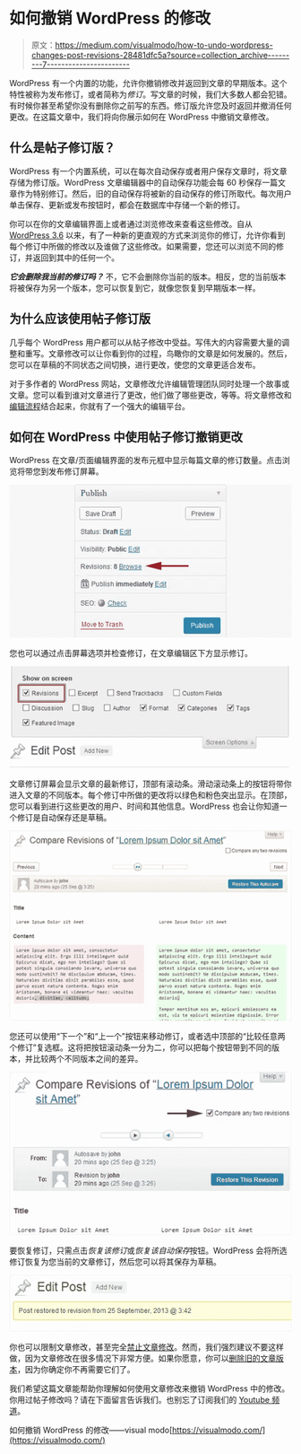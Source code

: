 # 如何撤销 WordPress 的修改

> 原文：<https://medium.com/visualmodo/how-to-undo-wordpress-changes-post-revisions-28481dfc5a?source=collection_archive---------7----------------------->

WordPress 有一个内置的功能，允许你撤销修改并返回到文章的早期版本。这个特性被称为发布修订，或者简称为*修订*。写文章的时候，我们大多数人都会犯错。有时候你甚至希望你没有删除你之前写的东西。修订版允许您及时返回并撤消任何更改。在这篇文章中，我们将向你展示如何在 WordPress 中撤销文章修改。

## 什么是帖子修订版？

WordPress 有一个内置系统，可以在每次自动保存或者用户保存文章时，将文章存储为修订版。WordPress 文章编辑器中的自动保存功能会每 60 秒保存一篇文章作为特别修订。然后，旧的自动保存将被新的自动保存的修订所取代。每次用户单击保存、更新或发布按钮时，都会在数据库中存储一个新的修订。

你可以在你的文章编辑界面上或者通过浏览修改来查看这些修改。自从 [WordPress 3.6](http://www.wpbeginner.com/news/whats-new-in-wordpress-3-6/) 以来，有了一种新的更直观的方式来浏览你的修订，允许你看到每个修订中所做的修改以及谁做了这些修改。如果需要，您还可以浏览不同的修订，并返回到其中的任何一个。

***它会删除我当前的修订吗？*** 不，它不会删除你当前的版本。相反，您的当前版本将被保存为另一个版本，您可以恢复到它，就像您恢复到早期版本一样。

## 为什么应该使用帖子修订版

几乎每个 WordPress 用户都可以从帖子修改中受益。写伟大的内容需要大量的调整和重写。文章修改可以让你看到你的过程，鸟瞰你的文章是如何发展的。然后，您可以在草稿的不同状态之间切换，进行更改，使您的文章更适合发布。

对于多作者的 WordPress 网站，文章修改允许编辑管理团队同时处理一个故事或文章。您可以看到谁对文章进行了更改，他们做了哪些更改，等等。将文章修改和[编辑流程](http://www.wpbeginner.com/plugins/how-to-improve-your-editorial-workflow-in-multi-author-wordpress-blogs/)结合起来，你就有了一个强大的编辑平台。

## 如何在 WordPress 中使用帖子修订撤销更改

WordPress 在文章/页面编辑界面的发布元框中显示每篇文章的修订数量。点击浏览将带您到发布修订屏幕。

![](img/6274eb818280636df8ea0766472fae6a.png)

您也可以通过点击屏幕选项并检查修订，在文章编辑区下方显示修订。

![](img/e5dd4f3bcab0cc11f6940139a21432d9.png)

文章修订屏幕会显示文章的最新修订，顶部有滚动条。滑动滚动条上的按钮将带你进入文章的不同版本。每个修订中所做的更改将以绿色和粉色突出显示。在顶部，您可以看到进行这些更改的用户、时间和其他信息。WordPress 也会让你知道一个修订是自动保存还是草稿。

![](img/0178bff5551a495fd44ee77a55208a14.png)

您还可以使用“下一个”和“上一个”按钮来移动修订，或者选中顶部的“比较任意两个修订”复选框。这将把按钮滚动条一分为二，你可以把每个按钮带到不同的版本，并比较两个不同版本之间的差异。

![](img/32c11ab0e23de13ac0aaa8c4816b5f9a.png)

要恢复修订，只需点击*恢复该修订*或*恢复该自动保存*按钮。WordPress 会将所选修订恢复为您当前的文章修订，然后您可以将其保存为草稿。

![](img/37b78351a714f62acc2c36c2a2c3fcb2.png)

你也可以限制文章修改，甚至完全[禁止文章修改](http://www.wpbeginner.com/wp-tutorials/how-to-disable-post-revisions-in-wordpress-and-reduce-database-size/)。然而，我们强烈建议不要这样做，因为文章修改在很多情况下非常方便。如果你愿意，你可以[删除旧的文章版本](http://www.wpbeginner.com/plugins/delete-old-post-revisions-in-wordpress-with-better-delete-revision/)，因为你确定你不再需要它们了。

我们希望这篇文章能帮助你理解如何使用文章修改来撤销 WordPress 中的修改。你用过帖子修改吗？请在下面留言告诉我们。也别忘了订阅我们的 [Youtube 频道](http://youtube.com/wpbeginner)。

如何撤销 WordPress 的修改——visual modo[https://visualmodo.com/](https://visualmodo.com/)
